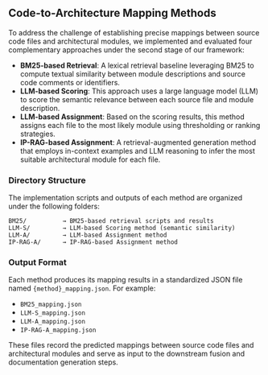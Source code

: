 ## Code-to-Architecture Mapping Methods

To address the challenge of establishing precise mappings between source code files and architectural modules, we implemented and evaluated four complementary approaches under the second stage of our framework:

- **BM25-based Retrieval**: A lexical retrieval baseline leveraging BM25 to compute textual similarity between module descriptions and source code comments or identifiers.
- **LLM-based Scoring**: This approach uses a large language model (LLM) to score the semantic relevance between each source file and module description.
- **LLM-based Assignment**: Based on the scoring results, this method assigns each file to the most likely module using thresholding or ranking strategies.
- **IP-RAG-based Assignment**: A retrieval-augmented generation method that employs in-context examples and LLM reasoning to infer the most suitable architectural module for each file.

### Directory Structure

The implementation scripts and outputs of each method are organized under the following folders:

```
BM25/          → BM25-based retrieval scripts and results  
LLM-S/         → LLM-based Scoring method (semantic similarity)  
LLM-A/         → LLM-based Assignment method  
IP-RAG-A/      → IP-RAG-based Assignment method  
```

### Output Format

Each method produces its mapping results in a standardized JSON file named `{method}_mapping.json`. For example:

- `BM25_mapping.json`
- `LLM-S_mapping.json`
- `LLM-A_mapping.json`
- `IP-RAG-A_mapping.json`

These files record the predicted mappings between source code files and architectural modules and serve as input to the downstream fusion and documentation generation steps.